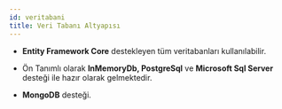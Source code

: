 ```yaml
---
id: veritabani
title: Veri Tabanı Altyapısı
---
```


-   **Entity Framework Core** destekleyen tüm veritabanları
    kullanılabilir.

-   Ön Tanımlı olarak **InMemoryDb, PostgreSql** ve **Microsoft Sql
    Server** desteği ile hazır olarak gelmektedir.

-   **MongoDB** desteği.